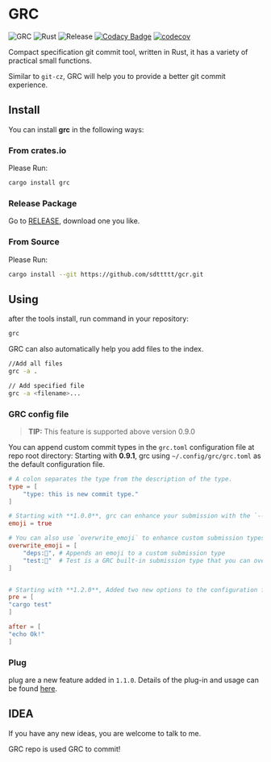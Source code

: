 # GRC

![GRC](https://img.shields.io/crates/v/grc.svg)
![Rust](https://github.com/sdttttt/gcr/workflows/Rust/badge.svg)
![Release](https://github.com/sdttttt/gcr/workflows/Release/badge.svg)
[![Codacy Badge](https://api.codacy.com/project/badge/Grade/6501c2d5bc19413dbbd297c6ee39e060)](https://app.codacy.com/gh/sdttttt/gcr?utm_source=github.com&utm_medium=referral&utm_content=sdttttt/gcr&utm_campaign=Badge_Grade)
[![codecov](https://codecov.io/gh/sdttttt/gcr/branch/master/graph/badge.svg)](https://codecov.io/gh/sdttttt/gcr)


Compact specification git commit tool, written in Rust, it has a variety of practical small functions. 

Similar to `git-cz`, GRC will help you to provide a better git commit experience.

## Install

You can install **grc** in the following ways:

### From crates.io

Please Run:

```sh
cargo install grc
```

### Release Package

Go to [RELEASE](https://github.com/sdttttt/gcr/releases), download one you like.

### From Source

Please Run:

```sh
cargo install --git https://github.com/sdttttt/gcr.git
```

## Using

after the tools install, run command in your repository:

```sh
grc
```

GRC can also automatically help you add files to the index.

```sh
//Add all files
grc -a .

// Add specified file
grc -a <filename>...
```

### GRC config file

> **TIP:**
> This feature is supported above version 0.9.0

You can append custom commit types in the `grc.toml` configuration file at repo root directory:
Starting with **0.9.1**, grc using `~/.config/grc/grc.toml` as the default configuration file.

```toml
# A colon separates the type from the description of the type.
type = [
    "type: this is new commit type."
]

# Starting with **1.0.0**, grc can enhance your submission with the `--emoji` command line argument.
emoji = true

# You can also use `overwrite_emoji` to enhance custom submission types or override basic submission types in GRC.
overwrite_emoji = [
    "deps:🚕", # Appends an emoji to a custom submission type
    "test:🚗"  # Test is a GRC built-in submission type that you can override.
]


# Starting with **1.2.0**, Added two new options to the configuration file, `pre` and `after`, which are similar to githook. Here you can enter the actions of the commands before and after COMMIT. (This feature may not work properly on Windows.)
pre = [
"cargo test"
]

after = [
"echo Ok!"
]

```

### Plug

plug are a new feature added in `1.1.0`. Details of the plug-in and usage can be found [here](https://github.com/sdttttt/gcr/tree/master/src/plugins).

## IDEA

If you have any new ideas, you are welcome to talk to me.

GRC repo is used GRC to commit!
